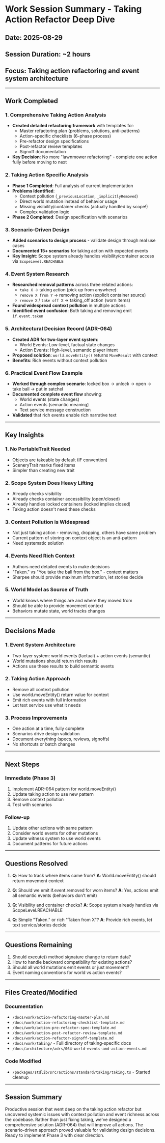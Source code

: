 # Work Session Summary - Taking Action Refactor Deep Dive

## Date: 2025-08-29
## Session Duration: ~2 hours
## Focus: Taking action refactoring and event system architecture

---

## Work Completed

### 1. Comprehensive Taking Action Analysis
- **Created detailed refactoring framework** with templates for:
  - Master refactoring plan (problems, solutions, anti-patterns)
  - Action-specific checklists (6-phase process)
  - Pre-refactor design specifications
  - Post-refactor review templates
  - Signoff documentation
- **Key Decision**: No more "lawnmower refactoring" - complete one action fully before moving to next

### 2. Taking Action Specific Analysis
- **Phase 1 Completed**: Full analysis of current implementation
- **Problems Identified**:
  - Context pollution (`_previousLocation`, `_implicitlyRemoved`)
  - Direct world mutation instead of behavior usage
  - Missing visibility/container checks (actually handled by scope!)
  - Complex validation logic
- **Phase 2 Completed**: Design specification with scenarios

### 3. Scenario-Driven Design
- **Added scenarios to design process** - validate design through real use cases
- **Documented 15+ scenarios** for taking action with expected events
- **Key Insight**: Scope system already handles visibility/container access via `ScopeLevel.REACHABLE`

### 4. Event System Research
- **Researched removal patterns** across three related actions:
  - `take X` → taking action (pick up from anywhere)
  - `remove X from Y` → removing action (explicit container source)
  - `remove X` / `take off X` → taking_off action (worn items)
- **Found widespread context pollution** in multiple actions
- **Identified event confusion**: Both taking and removing emit `if.event.taken`

### 5. Architectural Decision Record (ADR-064)
- **Created ADR for two-layer event system**:
  - World Events: Low-level, factual state changes
  - Action Events: High-level, semantic player intent
- **Proposed solution**: `world.moveEntity()` returns `MoveResult` with context
- **Benefits**: Rich events without context pollution

### 6. Practical Event Flow Example
- **Worked through complex scenario**: locked box → unlock → open → take ball → put in satchel
- **Documented complete event flow** showing:
  - World events (state changes)
  - Action events (semantic meaning)
  - Text service message construction
- **Validated** that rich events enable rich narrative text

---

## Key Insights

### 1. No PortableTrait Needed
- Objects are takeable by default (IF convention)
- SceneryTrait marks fixed items
- Simpler than creating new trait

### 2. Scope System Does Heavy Lifting
- Already checks visibility
- Already checks container accessibility (open/closed)
- Already handles locked containers (locked implies closed)
- Taking action doesn't need these checks

### 3. Context Pollution is Widespread
- Not just taking action - removing, dropping, others have same problem
- Current pattern of storing on context object is an anti-pattern
- Need systematic solution

### 4. Events Need Rich Context
- Authors need detailed events to make decisions
- "Taken." vs "You take the ball from the box." - context matters
- Sharpee should provide maximum information, let stories decide

### 5. World Model as Source of Truth
- World knows where things are and where they moved from
- Should be able to provide movement context
- Behaviors mutate state, world tracks changes

---

## Decisions Made

### 1. Event System Architecture
- Two-layer system: world events (factual) + action events (semantic)
- World mutations should return rich results
- Actions use these results to build semantic events

### 2. Taking Action Approach
- Remove all context pollution
- Use world.moveEntity() return value for context
- Emit rich events with full information
- Let text service use what it needs

### 3. Process Improvements
- One action at a time, fully complete
- Scenarios drive design validation
- Document everything (specs, reviews, signoffs)
- No shortcuts or batch changes

---

## Next Steps

### Immediate (Phase 3)
1. Implement ADR-064 pattern for world.moveEntity()
2. Update taking action to use new pattern
3. Remove context pollution
4. Test with scenarios

### Follow-up
1. Update other actions with same pattern
2. Consider world events for other mutations
3. Update witness system to use world events
4. Document patterns for future actions

---

## Questions Resolved

1. **Q**: How to track where items came from?
   **A**: World.moveEntity() should return movement context

2. **Q**: Should we emit if.event.removed for worn items?
   **A**: Yes, actions emit all semantic events (behaviors don't emit)

3. **Q**: Visibility and container checks?
   **A**: Scope system already handles via ScopeLevel.REACHABLE

4. **Q**: Simple "Taken." or rich "Taken from X"?
   **A**: Provide rich events, let text service/stories decide

---

## Questions Remaining

1. Should execute() method signature change to return data?
2. How to handle backward compatibility for existing actions?
3. Should all world mutations emit events or just movement?
4. Event naming conventions for world vs action events?

---

## Files Created/Modified

### Documentation
- `/docs/work/action-refactoring-master-plan.md`
- `/docs/work/action-refactoring-checklist-template.md`
- `/docs/work/action-pre-refactor-spec-template.md`
- `/docs/work/action-post-refactor-review-template.md`
- `/docs/work/action-refactor-signoff-template.md`
- `/docs/work/taking/` - Full directory of taking-specific docs
- `/docs/architecture/adrs/064-world-events-and-action-events.md`

### Code Modified
- `/packages/stdlib/src/actions/standard/taking/taking.ts` - Started cleanup

---

## Session Summary

Productive session that went deep on the taking action refactor but uncovered systemic issues with context pollution and event richness across the codebase. Rather than just fixing taking, we've designed a comprehensive solution (ADR-064) that will improve all actions. The scenario-driven approach proved valuable for validating design decisions. Ready to implement Phase 3 with clear direction.